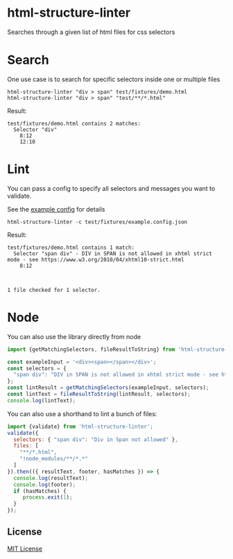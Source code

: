 # html-structure-linter

Searches through a given list of html files for css selectors

# Search 

One use case is to search for specific selectors inside one or multiple files

```
html-structure-linter "div > span" test/fixtures/demo.html
html-structure-linter "div > span" "test/**/*.html"
```

Result:

```
test/fixtures/demo.html contains 2 matches:
  Selector "div"
    8:12
    12:10
```

# Lint

You can pass a config to specify all selectors and messages you want to validate.

See the [example config](./test/fixtures/example.config.json) for details

```
html-structure-linter -c test/fixtures/example.config.json 
```

Result:

```
test/fixtures/demo.html contains 1 match:
  Selector "span div" - DIV in SPAN is not allowed in xhtml strict mode - see https://www.w3.org/2010/04/xhtml10-strict.html
    8:12



1 file checked for 1 selector.
```

# Node

You can also use the library directly from node

```js
import {getMatchingSelectors, fileResultToString} from 'html-structure-linter';

const exampleInput = '<div><span></span></div>';
const selectors = {
  "span div": "DIV in SPAN is not allowed in xhtml strict mode - see https://www.w3.org/2010/04/xhtml10-strict.html"
};
const lintResult = getMatchingSelectors(exampleInput, selectors);
const lintText = fileResultToString(lintResult, selectors);
console.log(lintText);
```

You can also use a shorthand to lint a bunch of files:

```js
import {validate} from 'html-structure-linter';
validate({
  selectors: { "span div": "Div in Span not allowed" },
  files: [
    "**/*.html",
    "!node_modules/**/*.*"
  ]
}).then(({ resultText, footer, hasMatches }) => {
  console.log(resultText);
  console.log(footer);
  if (hasMatches) {
     process.exit(1);
  }
});
```


## License
[MIT License](./LICENSE)
